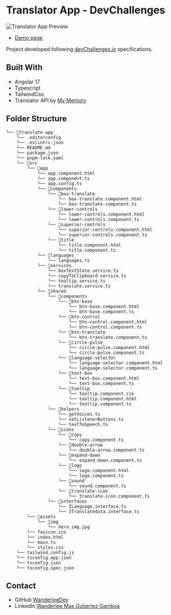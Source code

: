 # Translator App - DevChallenges

![Translator App Preview](https://www.dropbox.com/scl/fi/6yek6r2qyepibus5uutze/translateApp.png?rlkey=2boqblblmgm1xy6o2pdlw5of0&raw=1)

 - [Demo page](https://translate-587jlo3vi-wanderleedev.vercel.app/)

Project developed following [devChallenges.io](https://devchallenges.io/) specifications.

## Built With

- Angular 17
- Typescript
- TailwindCss
- Translator API by [My Memory](https://mymemory.translated.net/doc/spec.php)

## Folder Structure

```
└── 📁translate-app
    └── .editorconfig
    └── .eslintrc.json
    └── README.md
    └── package.json
    └── pnpm-lock.yaml
    └── 📁src
        └── 📁app
            └── app.component.html
            └── app.component.ts
            └── app.config.ts
            └── 📁components
                └── 📁box-translate
                    └── box-translate.component.html
                    └── box-translate.component.ts
                └── 📁lower-controls
                    └── lower-controls.component.html
                    └── lower-controls.component.ts
                └── 📁superior-controls
                    └── superior-controls.component.html
                    └── superior-controls.component.ts
                └── 📁title
                    └── title.component.html
                    └── title.component.ts
            └── 📁languages
                └── languages.ts
            └── 📁services
                └── boxTextState.service.ts
                └── copyToClipboard.service.ts
                └── tooltip.service.ts
                └── translate.service.ts
            └── 📁shared
                └── 📁components
                    └── 📁btn-base
                        └── btn-base.component.html
                        └── btn-base.component.ts
                    └── 📁btn-control
                        └── btn-control.component.html
                        └── btn-control.component.ts
                    └── 📁btn-translate
                        └── btn-translate.component.ts
                    └── 📁circle-pulse
                        └── circle-pulse.component.html
                        └── circle-pulse.component.ts
                    └── 📁language-selector
                        └── language-selector.component.html
                        └── language-selector.component.ts
                    └── 📁text-box
                        └── text-box.component.html
                        └── text-box.component.ts
                    └── 📁tooltip
                        └── tooltip.component.css
                        └── tooltip.component.html
                        └── tooltip.component.ts
                └── 📁helpers
                    └── getVoices.ts
                    └── setListenerButtons.ts
                    └── textToSpeech.ts
                └── 📁icons
                    └── 📁copy
                        └── copy.component.ts
                    └── 📁double-arrow
                        └── double-arrow.component.ts
                    └── 📁expand-down
                        └── expand-down.component.ts
                    └── 📁logo
                        └── logo.component.html
                        └── logo.component.ts
                    └── 📁sound
                        └── sound.component.ts
                    └── 📁translate-icon
                        └── translate-icon.component.ts
                └── 📁interfaces
                    └── ILanguage.interface.ts
                    └── ITranslatedata.interface.ts
        └── 📁assets
            └── 📁img
                └── hero_img.jpg
        └── favicon.ico
        └── index.html
        └── main.ts
        └── styles.css
    └── tailwind.config.js
    └── tsconfig.app.json
    └── tsconfig.json
    └── tsconfig.spec.json
```

## Contact

- GitHub [WanderleeDev](https://github.com/varJonathanR)
- LinkedIn [Wanderlee Max Gutierrez Gamboa](https://www.linkedin.com/in/wanderlee-max/)
